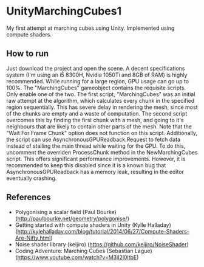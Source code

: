 # UnityMarchingCubes1
My first attempt at marching cubes using Unity. Implemented using compute shaders.

## How to run
Just download the project and open the scene. A decent specifications system (I'm using an i5 8300H, Nvidia 1050Ti and 8GB of RAM) is highly recommended. While running for a large region, GPU usage can go up to 100%. The "MarchingCubes" gameobject contains the requisite scripts. Only enable one of the two. The first script, "MarchingCubes" was an initial raw attempt at the algorithm, which calculates every chunk in the specified region sequentially. This has severe delay in rendering the mesh, since most of the chunks are empty and a waste of computation. The second script overcomes this by finding the first chunk with a mesh, and going to it's neighbours that are likely to contain other parts of the mesh. Note that the "Wait For Frame Chunk" option does not function on this script. Additionally, the script can use AsynchronousGPUReadback.Request to fetch data instead of stalling the main thread while waiting for the GPU. To do this, uncomment the overriden ProcessChunk method in the NewMarchingCubes script. This offers significant performance improvements. However, it is recommended to keep this disabled since it is a known bug that AsynchronousGPUReadback has a memory leak, resulting in the editor eventually crashing.

## References
- Polygonising a scalar field (Paul Bourke) (http://paulbourke.net/geometry/polygonise/)
- Getting started with compute shaders in Unity (Kylle Halladay) (http://kylehalladay.com/blog/tutorial/2014/06/27/Compute-Shaders-Are-Nifty.html)
- Noise shader library (keijiro) (https://github.com/keijiro/NoiseShader)
- Coding Adventure: Marching Cubes (Sebastian Lague) (https://www.youtube.com/watch?v=M3iI2l0ltbE)
